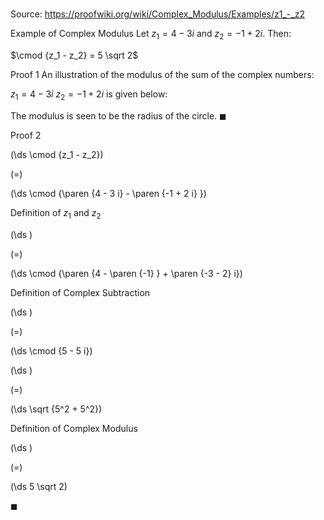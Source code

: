 # 

Source: https://proofwiki.org/wiki/Complex_Modulus/Examples/z1_-_z2

Example of Complex Modulus
Let $z_1 = 4 - 3 i$ and $z_2 = -1 + 2 i$.
Then:

$\cmod {z_1 - z_2} = 5 \sqrt 2$


Proof 1
An illustration of the modulus of the sum of the complex numbers:

$z_1 = 4 - 3 i$
$z_2 = -1 + 2 i$
is given below:




The modulus is seen to be the radius of the circle.
$\blacksquare$


Proof 2













\(\ds \cmod {z_1 - z_2}\)

\(=\)







\(\ds \cmod {\paren {4 - 3 i} - \paren {-1 + 2 i} }\)





Definition of $z_1$ and $z_2$














\(\ds \)

\(=\)







\(\ds \cmod {\paren {4 - \paren {-1} } + \paren {-3 - 2} i}\)





Definition of Complex Subtraction














\(\ds \)

\(=\)







\(\ds \cmod {5 - 5 i}\)




















\(\ds \)

\(=\)







\(\ds \sqrt {5^2 + 5^2}\)





Definition of Complex Modulus














\(\ds \)

\(=\)







\(\ds 5 \sqrt 2\)









$\blacksquare$





